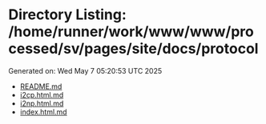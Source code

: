 # Directory Listing: /home/runner/work/www/www/processed/sv/pages/site/docs/protocol
Generated on: Wed May  7 05:20:53 UTC 2025

- [README.md](README.md)
- [i2cp.html.md](i2cp.html.md)
- [i2np.html.md](i2np.html.md)
- [index.html.md](index.html.md)
